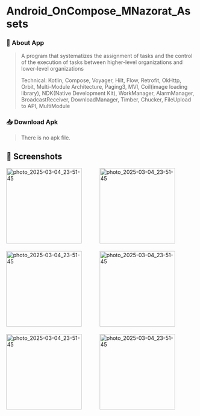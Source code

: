 # Android_OnCompose_MNazorat_Assets

### 📱 About App
> A program that systematizes the assignment of tasks and the control of the execution of tasks between higher-level organizations and lower-level organizations
> 
> Technical: Kotlin, Compose, Voyager, Hilt, Flow, Retrofit, OkHttp, Orbit, Multi-Module Architecture, Paging3, MVI, Coil(image loading library), NDK(Native Development Kit), WorkManager, AlarmManager, BroadcastReceiver, DownloadManager, Timber, Chucker, FileUpload to API, MultiModule

### 📥 Download Apk
> There is no apk file.
<!-- APK Button
[![Download APK](https://img.shields.io/badge/Download-APK-blue)](APK_LINK)
-->


## 📸 Screenshots


<div style="display: flex; flex-wrap: wrap; gap: 20px;">
 <img src="https://github.com/user-attachments/assets/b2b3184a-97f9-47f0-86ab-e967d5645fe1" alt="photo_2025-03-04_23-51-45" width="200" />
&nbsp;&nbsp;
<img src="https://github.com/user-attachments/assets/ba4b4fd4-9084-4eca-a915-97e2dd671b60" alt="photo_2025-03-04_23-51-45" width="200" />
&nbsp;&nbsp;
  <img src="https://github.com/user-attachments/assets/b37153a1-a59a-4413-9a1b-49e88b294bc2" alt="photo_2025-03-04_23-51-45" width="200" />
&nbsp;&nbsp;
<img src="https://github.com/user-attachments/assets/233ed6fe-aebe-4595-96b5-e89e7ea079c7" alt="photo_2025-03-04_23-51-45" width="200" />
 &nbsp;&nbsp;
  <img src="https://github.com/user-attachments/assets/ee879af7-246d-47df-96f5-9fe1fc7ad930" alt="photo_2025-03-04_23-51-45" width="200" />
 &nbsp;&nbsp;
  <img src="https://github.com/user-attachments/assets/e80edc10-e5b0-4bdf-a3fd-0f36af50f2f9" alt="photo_2025-03-04_23-51-45" width="200" />
</div>
